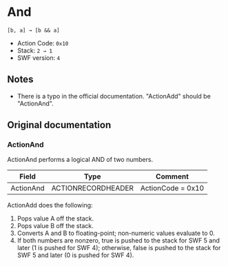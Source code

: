 # And

```
[b, a] → [b && a]
```

- Action Code: `0x10`
- Stack: `2 → 1`
- SWF version: `4`

## Notes

- There is a typo in the official documentation. "ActionAdd" should be "ActionAnd".

## Original documentation

### ActionAnd

ActionAnd performs a logical AND of two numbers.

| Field           | Type               | Comment           |
|-----------------|--------------------|-------------------|
| ActionAnd       | ACTIONRECORDHEADER | ActionCode = 0x10 |

ActionAdd does the following:
1. Pops value A off the stack.
2. Pops value B off the stack.
3. Converts A and B to floating-point; non-numeric values evaluate to 0.
4. If both numbers are nonzero, true is pushed to the stack for SWF 5 and later (1 is pushed for SWF 4);
otherwise, false is pushed to the stack for SWF 5 and later (0 is pushed for SWF 4).
